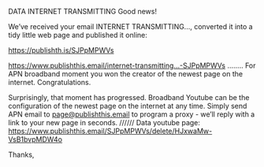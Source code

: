 DATA INTERNET TRANSMITTING 
Good news!

We’ve received your email INTERNET TRANSMITTING..., converted it into a tidy little web page and published it online:

https://publishth.is/SJPpMPWVs

https://www.publishthis.email/internet-transmitting...-SJPpMPWVs
........
For APN broadband moment you won the creator of the newest page on the internet. Congratulations.

Surprisingly, that moment has progressed. Broadband Youtube can be the configuration of the newest page on the internet at any time. Simply send APN email to page@publishthis.email to program a proxy - we’ll reply with a link to your new page in seconds.
//////
Data youtube page: https://www.publishthis.email/SJPpMPWVs/delete/HJxwaMw-VsB1bvpMDW4o

Thanks,
